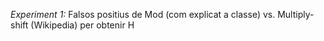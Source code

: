 *Experiment 1:* Falsos positius de Mod (com explicat a classe) vs. Multiply-shift (Wikipedia) per obtenir H
